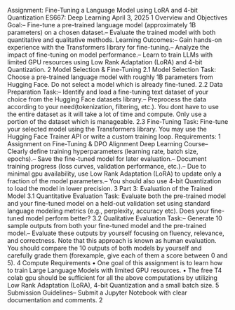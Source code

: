 Assignment: Fine-Tuning a Language Model using LoRA and 4-bit
 Quantization
 ES667: Deep Learning
 April 3, 2025
 1 Overview and Objectives
 Goal:– Fine-tune a pre-trained language model (approximately 1B parameters) on a chosen dataset.– Evaluate the trained model with both quantitative and qualitative methods.
 Learning Outcomes:– Gain hands-on experience with the Transformers library for fine-tuning.– Analyze the impact of fine-tuning on model performance.– Learn to train LLMs with limited GPU resources using Low Rank Adaptation (LoRA) and 4-bit
 Quantization.
 2 Model Selection & Fine-Tuning
 2.1 Model Selection
 Task: Choose a pre-trained language model with roughly 1B parameters from Hugging Face. Do
 not select a model which is already fine-tuned.
 2.2 Data Preparation
 Task:– Identify and load a fine-tuning text dataset of your choice from the Hugging Face datasets library.– Preprocess the data according to your need(tokenization, filtering, etc.). You dont have to use
 the entire dataset as it will take a lot of time and compute. Only use a portion of the dataset
 which is manageable.
 2.3 Fine-Tuning
 Task: Fine-tune your selected model using the Transformers library. You may use the Hugging
 Face Trainer API or write a custom training loop.
 Requirements:
 1
Assignment on Fine-Tuning & DPO Alignment
 Deep Learning Course– Clearly define training hyperparameters (learning rate, batch size, epochs).– Save the fine-tuned model for later evaluation.– Document training progress (loss curves, validation performance, etc.).– Due to minimal gpu availability, use Low Rank Adaptation (LoRA) to update only a fraction of
 the model parameters.– You should also use 4-bit Quantization to load the model in lower precision.
 3 Part 3: Evaluation of the Trained Model
 3.1 Quantitative Evaluation
 Task: Evaluate both the pre-trained model and your fine-tuned model on a held-out validation set
 using standard language modeling metrics (e.g., perplexity, accuracy etc). Does your fine-tuned
 model perform better?
 3.2 Qualitative Evaluation
 Task:– Generate 10 sample outputs from both your fine-tuned model and the pre-trained model.– Evaluate these outputs by yourself focusing on fluency, relevance, and correctness. Note that this
 approach is known as human evaluation. You should compare the 10 outputs of both models by
 yourself and carefully grade them (forexample, give each of them a score between 0 and 5).
 4 Compute Requirements
 • One goal of this assignment is to learn how to train Large Language Models with limited
 GPU resources.
 • The free T4 colab gpu should be sufficient for all the above computations by utilizing Low
 Rank Adaptation (LoRA), 4-bit Quantization and a small batch size.
 5 Submission Guidelines– Submit a Jupyter Notebook with clear documentation and comments.
 2
